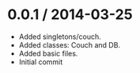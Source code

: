 
0.0.1 / 2014-03-25
==================

 * Added singletons/couch.
 * Added classes: Couch and DB.
 * Added basic files.
 * Initial commit
